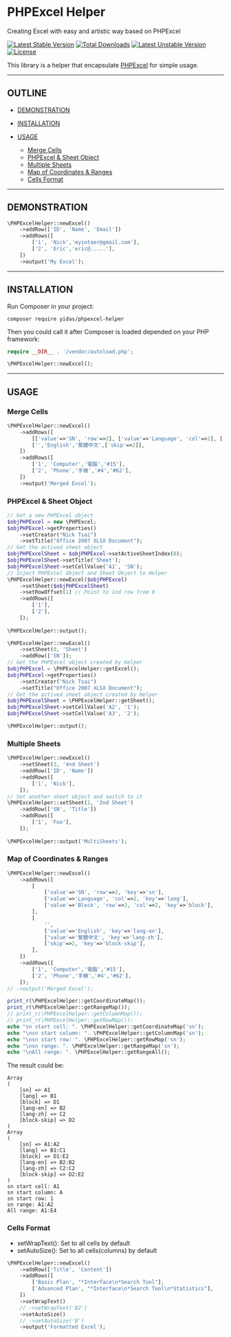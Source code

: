 PHPExcel Helper
===============

Creating Excel with easy and artistic way based on PHPExcel

[![Latest Stable Version](https://poser.pugx.org/yidas/phpexcel-helper/v/stable?format=flat-square)](https://packagist.org/packages/yidas/phpexcel-helper)
[![Total Downloads](https://poser.pugx.org/yidas/phpexcel-helper/downloads?format=flat-square)](https://packagist.org/packages/yidas/phpexcel-helper)
[![Latest Unstable Version](https://poser.pugx.org/yidas/phpexcel-helper/v/unstable?format=flat-square)](https://packagist.org/packages/yidas/phpexcel-helper)
[![License](https://poser.pugx.org/yidas/phpexcel-helper/license?format=flat-square)](https://packagist.org/packages/yidas/phpexcel-helper)

This library is a helper that encapsulate [PHPExcel](https://github.com/PHPOffice/PHPExcel/blob/1.8/Classes/PHPExcel/Worksheet.php) for simple usage.

---

OUTLINE
-------

* [DEMONSTRATION](#demonstration)

* [INSTALLATION](#installation)

* [USAGE](#usage)
  - [Merge Cells](#merge-cells)
  - [PHPExcel & Sheet Object](#phpexcel--sheet-object)
  - [Multiple Sheets](#multiple-sheets)
  - [Map of Coordinates & Ranges](#multiple-sheets)
  - [Cells Format](#cells-format)

---

DEMONSTRATION
-------------

```php
\PHPExcelHelper::newExcel()
    ->addRow(['ID', 'Name', 'Email'])
    ->addRows([
        ['1', 'Nick','myintaer@gmail.com'],
        ['2', 'Eric','eric@.....'],
    ])
    ->output('My Excel');
```

---

INSTALLATION
------------

Run Composer in your project:

    composer require yidas/phpexcel-helper
    
Then you could call it after Composer is loaded depended on your PHP framework:

```php
require __DIR__ . '/vendor/autoload.php';

\PHPExcelHelper::newExcel();
```
    
---

USAGE
-----

### Merge Cells

```php
\PHPExcelHelper::newExcel()
    ->addRows([
        [['value'=>'SN', 'row'=>2], ['value'=>'Language', 'col'=>2], ['value'=>'Block', 'row'=>2, 'col'=>2]],
        ['','English','繁體中文',['skip'=>2]],
    ])
    ->addRows([
        ['1', 'Computer','電腦','#15'],
        ['2', 'Phone','手機','#4','#62'],
    ])
    ->output('Merged Excel');
```

### PHPExcel & Sheet Object

```php
// Get a new PHPExcel object
$objPHPExcel = new \PHPExcel;
$objPHPExcel->getProperties()
    ->setCreator("Nick Tsai")
    ->setTitle("Office 2007 XLSX Document");
// Get the actived sheet object
$objPHPExcelSheet = $objPHPExcel->setActiveSheetIndex(0);
$objPHPExcelSheet->setTitle('Sheet');
$objPHPExcelSheet->setCellValue('A1', 'SN');
// Inject PHPExcel Object and Sheet Object to Helper
\PHPExcelHelper::newExcel($objPHPExcel)
    ->setSheet($objPHPExcelSheet)
    ->setRowOffset(1) // Point to 1nd row from 0
    ->addRows([
        ['1'],
        ['2'],
    ]);
    
\PHPExcelHelper::output();
```

```php
\PHPExcelHelper::newExcel()
    ->setSheet(0, 'Sheet')
    ->addRow(['SN']);
// Get the PHPExcel object created by Helper
$objPHPExcel = \PHPExcelHelper::getExcel();
$objPHPExcel->getProperties()
    ->setCreator("Nick Tsai")
    ->setTitle("Office 2007 XLSX Document");
// Get the actived sheet object created by Helper
$objPHPExcelSheet = \PHPExcelHelper::getSheet();
$objPHPExcelSheet->setCellValue('A2', '1');
$objPHPExcelSheet->setCellValue('A3', '2');

\PHPExcelHelper::output();
```

### Multiple Sheets

```php
\PHPExcelHelper::newExcel()
    ->setSheet(3, '4nd Sheet')
    ->addRow(['ID', 'Name'])
    ->addRows([
        ['1', 'Nick'],
    ]);
// Set another sheet object and switch to it    
\PHPExcelHelper::setSheet(1, '2nd Sheet')
    ->addRow(['SN', 'Title'])
    ->addRows([
        ['1', 'Foo'],
    ]);
    
\PHPExcelHelper::output('MultiSheets');
```

### Map of Coordinates & Ranges

```php
\PHPExcelHelper::newExcel()
    ->addRows([
        [
            ['value'=>'SN', 'row'=>2, 'key'=>'sn'], 
            ['value'=>'Language', 'col'=>2, 'key'=>'lang'], 
            ['value'=>'Block', 'row'=>2, 'col'=>2, 'key'=>'block'],
        ],
        [   
            '',
            ['value'=>'English', 'key'=>'lang-en'],
            ['value'=>'繁體中文', 'key'=>'lang-zh'],
            ['skip'=>2, 'key'=>'block-skip'],
        ],
    ])
    ->addRows([
        ['1', 'Computer','電腦','#15'],
        ['2', 'Phone','手機','#4','#62'],
    ]);
// ->output('Merged Excel');  

print_r(\PHPExcelHelper::getCoordinateMap());
print_r(\PHPExcelHelper::getRangeMap());
// print_r(\PHPExcelHelper::getColumnMap());
// print_r(\PHPExcelHelper::getRowMap());
echo "sn start cell: ". \PHPExcelHelper::getCoordinateMap('sn');
echo "\nsn start column: ". \PHPExcelHelper::getColumnMap('sn');
echo "\nsn start row: ". \PHPExcelHelper::getRowMap('sn');
echo "\nsn range: ". \PHPExcelHelper::getRangeMap('sn');
echo "\nAll range: ". \PHPExcelHelper::getRangeAll(); 
```

The result could be:

```
Array
(
    [sn] => A1
    [lang] => B1
    [block] => D1
    [lang-en] => B2
    [lang-zh] => C2
    [block-skip] => D2
)
Array
(
    [sn] => A1:A2
    [lang] => B1:C1
    [block] => D1:E2
    [lang-en] => B2:B2
    [lang-zh] => C2:C2
    [block-skip] => D2:E2
)
sn start cell: A1
sn start column: A
sn start row: 1
sn range: A1:A2
All range: A1:E4
```

### Cells Format

* setWrapText(): Set to all cells by default
* setAutoSize(): Set to all cells(columns) by default

```php
\PHPExcelHelper::newExcel()
    ->addRow(['Title', 'Content'])
    ->addRows([
        ['Basic Plan', "*Interface\n*Search Tool"],
        ['Advanced Plan', "*Interface\n*Search Tool\n*Statistics"],
    ])
    ->setWrapText()
    // ->setWrapText('B2')
    ->setAutoSize()
    // ->setAutoSize('B')
    ->output('Formatted Excel');  
```

